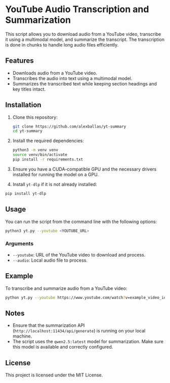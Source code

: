 # YouTube Audio Transcription and Summarization

This script allows you to download audio from a YouTube video, transcribe it using a multimodal model, and summarize the transcript. The transcription is done in chunks to handle 
long audio files efficiently.

## Features

- Downloads audio from a YouTube video.
- Transcribes the audio into text using a multimodal model.
- Summarizes the transcribed text while keeping section headings and key titles intact.

## Installation

1. Clone this repository:
   ```bash
   git clone https://github.com/alexballas/yt-summary
   cd yt-summary
   ```

2. Install the required dependencies:
   ```bash
   python3 -m venv venv
   source venv/bin/activate
   pip install -r requirements.txt
   ```

3. Ensure you have a CUDA-compatible GPU and the necessary drivers installed for running the model on a GPU.

4. Install `yt-dlp` if it is not already installed:
```bash
pip install yt-dlp
```

## Usage

You can run the script from the command line with the following options:

```bash
python3 yt.py --youtube <YOUTUBE_URL>
```

### Arguments

- `--youtube`: URL of the YouTube video to download and process.
- `--audio`: Local audio file to process.

## Example

To transcribe and summarize audio from a YouTube video:

```bash
python yt.py --youtube https://www.youtube.com/watch?v=example_video_id
```

## Notes

- Ensure that the summarization API (`http://localhost:11434/api/generate`) is running on your local machine.
- The script uses the `qwen2.5:latest` model for summarization. Make sure this model is available and correctly configured.

## License

This project is licensed under the MIT License.
